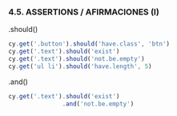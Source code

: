 ### 4.5. ASSERTIONS / AFIRMACIONES (I)

.should()
```ts
cy.get('.button').should('have.class', 'btn')
cy.get('.text').should('exist')
cy.get('.text').should('not.be.empty')
cy.get('ul li').should('have.length', 5)
```
.and()
```ts
cy.get('.text').should('exist')
               .and('not.be.empty')
```